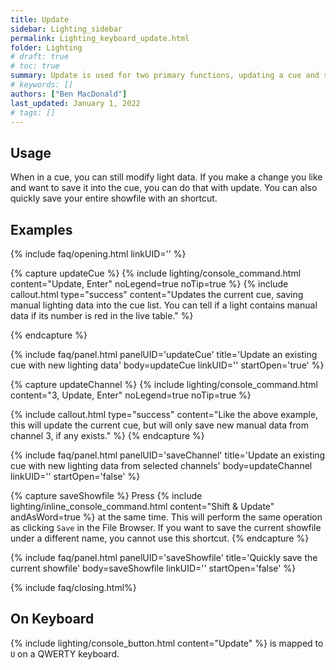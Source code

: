 ```yaml
---
title: Update
sidebar: Lighting_sidebar
permalink: Lighting_keyboard_update.html
folder: Lighting
# draft: true
# toc: true
summary: Update is used for two primary functions, updating a cue and saving the showfile.
# keywords: []
authors: ["Ben MacDonald"]
last_updated: January 1, 2022
# tags: []
---
```


## Usage
When in a cue, you can still modify light data. If you make a change you like and want to save it into the cue, you can do that with update. You can also quickly save your entire showfile with an shortcut.
## Examples
<!-- Leave the linkID blank if you want to be able to open multiple sections at once.
Otherwise, only one panel can be open at a time per linkUID.
panelUID must be unique to all other faq panels on this page -->

{% include faq/opening.html linkUID='' %}

{% capture updateCue %}
{% include lighting/console_command.html content="Update, Enter" noLegend=true noTip=true %}
{% include callout.html type="success" content="Updates the current cue, saving manual lighting data into the cue list. You can tell if a light contains manual data if its number is red in the live table." %}

{% endcapture %}

{% include faq/panel.html panelUID='updateCue' title='Update an existing cue with new lighting data' body=updateCue linkUID='' startOpen='true' %}

{% capture updateChannel %}
{% include lighting/console_command.html content="3, Update, Enter" noLegend=true noTip=true %}

{% include callout.html type="success" content="Like the above example, this will update the current cue, but will only save new manual data from channel 3, if any exists." %}
{% endcapture %}

{% include faq/panel.html panelUID='saveChannel' title='Update an existing cue with new lighting data from selected channels' body=updateChannel linkUID='' startOpen='false' %}

{% capture saveShowfile %}
Press {% include lighting/inline_console_command.html content="Shift & Update" andAsWord=true %} at the same time. This will perform the same operation as clicking <code>Save</code> in the File Browser. If you want to save the current showfile under a different name, you cannot use this shortcut.
{% endcapture %}

{% include faq/panel.html panelUID='saveShowfile' title='Quickly save the current showfile' body=saveShowfile linkUID='' startOpen='false' %}


{% include faq/closing.html%}

## On Keyboard
{% include lighting/console_button.html content="Update" %} is mapped to `U` on a QWERTY keyboard.